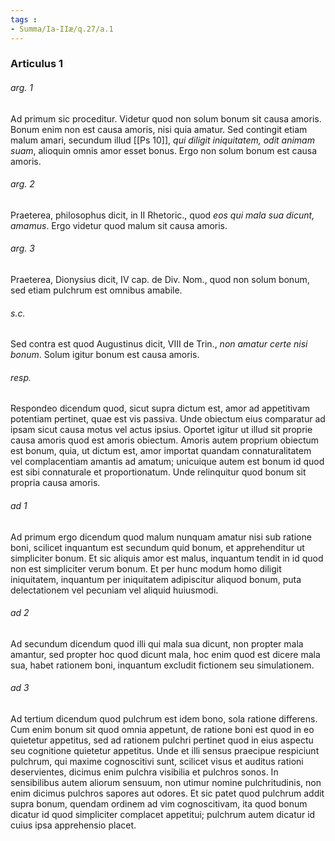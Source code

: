 ```yaml
---
tags : 
- Summa/Ia-IIæ/q.27/a.1
---
```


### Articulus 1

###### arg. 1
Ad primum sic proceditur. Videtur quod non solum bonum sit causa amoris. Bonum enim non est causa amoris, nisi quia amatur. Sed contingit etiam malum amari, secundum illud [[Ps 10]], *qui diligit iniquitatem, odit animam suam*, alioquin omnis amor esset bonus. Ergo non solum bonum est causa amoris.

###### arg. 2
Praeterea, philosophus dicit, in II Rhetoric., quod *eos qui mala sua dicunt, amamus*. Ergo videtur quod malum sit causa amoris.

###### arg. 3
Praeterea, Dionysius dicit, IV cap. de Div. Nom., quod non solum bonum, sed etiam pulchrum est omnibus amabile.

###### s.c.
Sed contra est quod Augustinus dicit, VIII de Trin., *non amatur certe nisi bonum*. Solum igitur bonum est causa amoris.

###### resp.
Respondeo dicendum quod, sicut supra dictum est, amor ad appetitivam potentiam pertinet, quae est vis passiva. Unde obiectum eius comparatur ad ipsam sicut causa motus vel actus ipsius. Oportet igitur ut illud sit proprie causa amoris quod est amoris obiectum. Amoris autem proprium obiectum est bonum, quia, ut dictum est, amor importat quandam connaturalitatem vel complacentiam amantis ad amatum; unicuique autem est bonum id quod est sibi connaturale et proportionatum. Unde relinquitur quod bonum sit propria causa amoris.

###### ad 1
Ad primum ergo dicendum quod malum nunquam amatur nisi sub ratione boni, scilicet inquantum est secundum quid bonum, et apprehenditur ut simpliciter bonum. Et sic aliquis amor est malus, inquantum tendit in id quod non est simpliciter verum bonum. Et per hunc modum homo diligit iniquitatem, inquantum per iniquitatem adipiscitur aliquod bonum, puta delectationem vel pecuniam vel aliquid huiusmodi.

###### ad 2
Ad secundum dicendum quod illi qui mala sua dicunt, non propter mala amantur, sed propter hoc quod dicunt mala, hoc enim quod est dicere mala sua, habet rationem boni, inquantum excludit fictionem seu simulationem.

###### ad 3
Ad tertium dicendum quod pulchrum est idem bono, sola ratione differens. Cum enim bonum sit quod omnia appetunt, de ratione boni est quod in eo quietetur appetitus, sed ad rationem pulchri pertinet quod in eius aspectu seu cognitione quietetur appetitus. Unde et illi sensus praecipue respiciunt pulchrum, qui maxime cognoscitivi sunt, scilicet visus et auditus rationi deservientes, dicimus enim pulchra visibilia et pulchros sonos. In sensibilibus autem aliorum sensuum, non utimur nomine pulchritudinis, non enim dicimus pulchros sapores aut odores. Et sic patet quod pulchrum addit supra bonum, quendam ordinem ad vim cognoscitivam, ita quod bonum dicatur id quod simpliciter complacet appetitui; pulchrum autem dicatur id cuius ipsa apprehensio placet.

